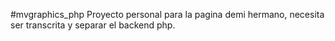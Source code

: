 #mvgraphics_php
Proyecto personal para la pagina demi hermano, necesita ser transcrita y separar el backend php.
